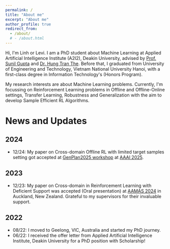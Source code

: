 ```yaml
---
permalink: /
title: "About me"
excerpt: "About me"
author_profile: true
redirect_from: 
  - /about/
  # - /about.html
---
```


Hi, I'm Linh or Levi. I am a PhD student about Machine Learning at Applied Artificial Intelligence Institute (A2I2), Deakin University, advised by [Prof. Sunil Gupta](https://personal-sites.deakin.edu.au/~sunilg/) and [Dr. Hung Tran The](https://scholar.google.com.au/citations?user=um-FS-gAAAAJ&hl=en). Before that, I graduated from University of Engineering and Technology, Vietnam National University Hanoi, with a first-class degree in Information Technology's (Honors Program). 

My research interests are about Machine Learning problems. Currently, I'm focussing on Reinforcement Learning problems in Offline and Offline-Online settings, Transfer Learning, Robustness and Generalization with the aim to develop Sample Efficient RL Algorithms.

News and Updates
======

2024
------
- 12/24: My paper on Cross-domain Offline RL with limited target samples setting got accepted at [GenPlan2025 workshop](https://aair-lab.github.io/genplan25/) at [AAAI 2025](https://aaai.org/conference/aaai/aaai-25/). 


2023
------
- 12/23: My paper on Cross-domain in Reinforcement Learning with Deficient Support was accepted (Oral presentation) at [AAMAS 2024](https://www.aamas2024-conference.auckland.ac.nz/) in Auckland, New Zealand. Grateful to my supervisors for their invaluable support.

2022
------
- 08/22: I moved to Geelong, VIC, Australia and started my PhD journey.
- 06/22: I received the offer letter from Applied Artificial Intelligence Institute, Deakin University for a PhD position with Scholarship!